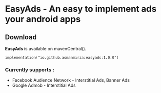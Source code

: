 # EasyAds - An easy to implement ads your android apps

## Download
**EasyAds** is available on mavenCentral().

`implementation("io.github.asmanmirza:easyads:1.0.0")`


### Currently supports :
* Facebook Audience Network - Interstitial Ads, Banner Ads
* Google Admob - Interstitial Ads

